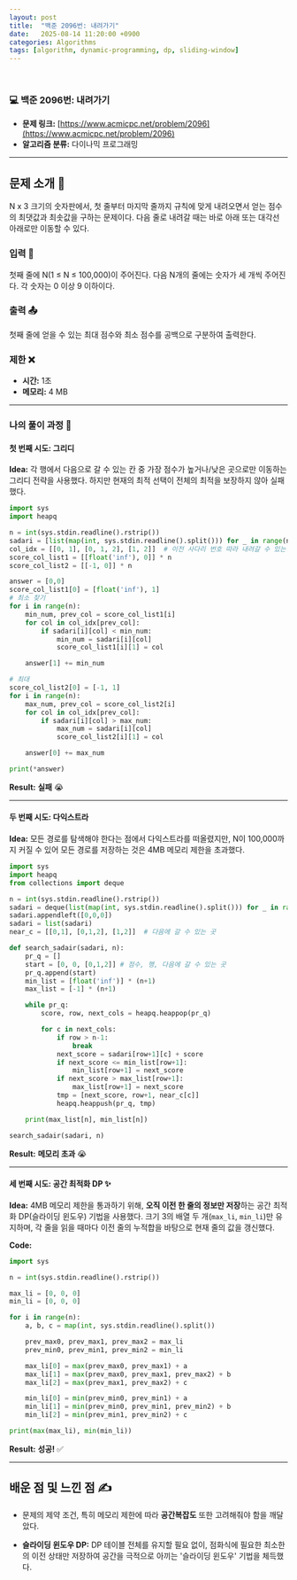 ```yaml
---
layout: post
title:  "백준 2096번: 내려가기"
date:   2025-08-14 11:20:00 +0900
categories: Algorithms
tags: [algorithm, dynamic-programming, dp, sliding-window]
---
```


<br>

### 💻 백준 2096번: 내려가기

- **문제 링크:** [https://www.acmicpc.net/problem/2096](https://www.acmicpc.net/problem/2096)
- **알고리즘 분류:** 다이나믹 프로그래밍

---

## 문제 소개 🧐

N x 3 크기의 숫자판에서, 첫 줄부터 마지막 줄까지 규칙에 맞게 내려오면서 얻는 점수의 최댓값과 최솟값을 구하는 문제이다. 다음 줄로 내려갈 때는 바로 아래 또는 대각선 아래로만 이동할 수 있다.

### 입력 📝
첫째 줄에 N(1 ≤ N ≤ 100,000)이 주어진다. 다음 N개의 줄에는 숫자가 세 개씩 주어진다. 각 숫자는 0 이상 9 이하이다.

### 출력 📤
첫째 줄에 얻을 수 있는 최대 점수와 최소 점수를 공백으로 구분하여 출력한다.

### 제한 ❌
- **시간:** 1초 
- **메모리:** 4 MB

---

### 나의 풀이 과정 🌊

#### 첫 번째 시도: 그리디

**Idea:** 각 행에서 다음으로 갈 수 있는 칸 중 가장 점수가 높거나/낮은 곳으로만 이동하는 그리디 전략을 사용했다. 하지만 현재의 최적 선택이 전체의 최적을 보장하지 않아 실패했다.
```python
import sys
import heapq

n = int(sys.stdin.readline().rstrip())
sadari = [list(map(int, sys.stdin.readline().split())) for _ in range(n)]
col_idx = [[0, 1], [0, 1, 2], [1, 2]]  # 이전 사다리 번호 따라 내려갈 수 있는 번호
score_col_list1 = [[float('inf'), 0]] * n
score_col_list2 = [[-1, 0]] * n

answer = [0,0]
score_col_list1[0] = [float('inf'), 1]
# 최소 찾기
for i in range(n):
    min_num, prev_col = score_col_list1[i]
    for col in col_idx[prev_col]:
        if sadari[i][col] < min_num:
            min_num = sadari[i][col]
            score_col_list1[i][1] = col

    answer[1] += min_num

# 최대
score_col_list2[0] = [-1, 1]
for i in range(n):
    max_num, prev_col = score_col_list2[i]
    for col in col_idx[prev_col]:
        if sadari[i][col] > max_num:
            max_num = sadari[i][col]
            score_col_list2[i][1] = col

    answer[0] += max_num

print(*answer)
```

**Result:** **실패** 😭

---

#### 두 번째 시도: 다익스트라

**Idea:** 모든 경로를 탐색해야 한다는 점에서 다익스트라를 떠올렸지만, N이 100,000까지 커질 수 있어 모든 경로를 저장하는 것은 4MB 메모리 제한을 초과했다.
```python
import sys
import heapq
from collections import deque

n = int(sys.stdin.readline().rstrip())
sadari = deque(list(map(int, sys.stdin.readline().split())) for _ in range(n))
sadari.appendleft([0,0,0])
sadari = list(sadari)
near_c = [[0,1], [0,1,2], [1,2]]  # 다음에 갈 수 있는 곳

def search_sadair(sadari, n):
    pr_q = []
    start = [0, 0, [0,1,2]] # 점수, 행, 다음에 갈 수 있는 곳
    pr_q.append(start)
    min_list = [float('inf')] * (n+1)
    max_list = [-1] * (n+1)

    while pr_q:
        score, row, next_cols = heapq.heappop(pr_q)

        for c in next_cols:
            if row > n-1:
                break
            next_score = sadari[row+1][c] + score
            if next_score <= min_list[row+1]:
                min_list[row+1] = next_score
            if next_score > max_list[row+1]:
                max_list[row+1] = next_score
            tmp = [next_score, row+1, near_c[c]]
            heapq.heappush(pr_q, tmp)

    print(max_list[n], min_list[n])

search_sadair(sadari, n)
```

**Result:** **메모리 초과** 😭

---

#### 세 번째 시도: 공간 최적화 DP ✨

**Idea:** 4MB 메모리 제한을 통과하기 위해, **오직 이전 한 줄의 정보만 저장**하는 공간 최적화 DP(슬라이딩 윈도우) 기법을 사용했다. 크기 3의 배열 두 개(`max_li`, `min_li`)만 유지하며, 각 줄을 읽을 때마다 이전 줄의 누적합을 바탕으로 현재 줄의 값을 갱신했다.

**Code:**
```python
import sys

n = int(sys.stdin.readline().rstrip())

max_li = [0, 0, 0]
min_li = [0, 0, 0]

for i in range(n):
    a, b, c = map(int, sys.stdin.readline().split())

    prev_max0, prev_max1, prev_max2 = max_li
    prev_min0, prev_min1, prev_min2 = min_li

    max_li[0] = max(prev_max0, prev_max1) + a
    max_li[1] = max(prev_max0, prev_max1, prev_max2) + b
    max_li[2] = max(prev_max1, prev_max2) + c

    min_li[0] = min(prev_min0, prev_min1) + a
    min_li[1] = min(prev_min0, prev_min1, prev_min2) + b
    min_li[2] = min(prev_min1, prev_min2) + c

print(max(max_li), min(min_li))
```

**Result:** **성공!** ✅

---

## 배운 점 및 느낀 점 ✍️

- 문제의 제약 조건, 특히 메모리 제한에 따라 **공간복잡도** 또한 고려해줘야 함을 깨달았다.

- **슬라이딩 윈도우 DP:** DP 테이블 전체를 유지할 필요 없이, 점화식에 필요한 최소한의 이전 상태만 저장하여 공간을 극적으로 아끼는 '슬라이딩 윈도우' 기법을 체득했다.
